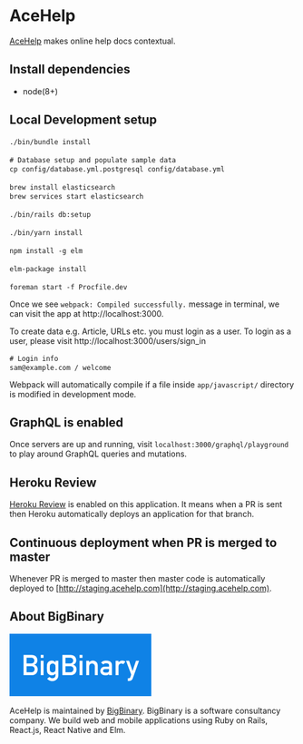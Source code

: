 # AceHelp

[AceHelp](https://www.acehelp.com) makes online help docs contextual.

## Install dependencies

- node(8+)

## Local Development setup

```
./bin/bundle install

# Database setup and populate sample data
cp config/database.yml.postgresql config/database.yml

brew install elasticsearch
brew services start elasticsearch

./bin/rails db:setup

./bin/yarn install

npm install -g elm

elm-package install

foreman start -f Procfile.dev
```

Once we see `webpack: Compiled successfully.` message in terminal,
we can visit the app at http://localhost:3000.

To create data e.g. Article, URLs etc. you must login as a user.
To login as a user, please visit http://localhost:3000/users/sign_in

```
# Login info
sam@example.com / welcome
```

Webpack will automatically compile if a file inside `app/javascript/` directory is modified in development mode.

## GraphQL is enabled
Once servers are up and running, visit `localhost:3000/graphql/playground` to play around GraphQL queries and mutations.

## Heroku Review

[Heroku Review](https://devcenter.heroku.com/articles/github-integration-review-apps)
is enabled on this application. It means when a PR is sent then Heroku
automatically deploys an application for that branch.

## Continuous deployment when PR is merged to master

Whenever PR is merged to master then master code is automatically deployed to [http://staging.acehelp.com](http://staging.acehelp.com).

## About BigBinary

![BigBinary](https://raw.githubusercontent.com/bigbinary/bigbinary-assets/press-assets/PNG/logo-light-solid-small.png?raw=true)

AceHelp is maintained by [BigBinary](https://www.BigBinary.com). BigBinary is a software consultancy company. We build web and mobile applications using Ruby on Rails, React.js, React Native and Elm.